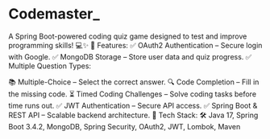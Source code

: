 # Codemaster_
A Spring Boot-powered coding quiz game designed to test and improve programming skills! 💻✨
🔹 Features:
✅ OAuth2 Authentication – Secure login with Google.
✅ MongoDB Storage – Store user data and quiz progress.
✅ Multiple Question Types:

📚 Multiple-Choice – Select the correct answer.
🔍 Code Completion – Fill in the missing code.
⏳ Timed Coding Challenges – Solve coding tasks before time runs out.
✅ JWT Authentication – Secure API access.
✅ Spring Boot & REST API – Scalable backend architecture.
🔹 Tech Stack:
🛠 Java 17, Spring Boot 3.4.2, MongoDB, Spring Security, OAuth2, JWT, Lombok, Maven

